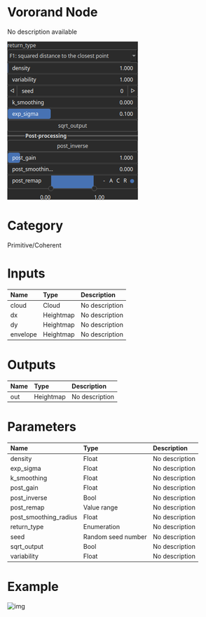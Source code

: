 
Vororand Node
=============


No description available



![img](../../images/nodes/Vororand_settings.png)


# Category


Primitive/Coherent
# Inputs

|Name|Type|Description|
| :--- | :--- | :--- |
|cloud|Cloud|No description|
|dx|Heightmap|No description|
|dy|Heightmap|No description|
|envelope|Heightmap|No description|

# Outputs

|Name|Type|Description|
| :--- | :--- | :--- |
|out|Heightmap|No description|

# Parameters

|Name|Type|Description|
| :--- | :--- | :--- |
|density|Float|No description|
|exp_sigma|Float|No description|
|k_smoothing|Float|No description|
|post_gain|Float|No description|
|post_inverse|Bool|No description|
|post_remap|Value range|No description|
|post_smoothing_radius|Float|No description|
|return_type|Enumeration|No description|
|seed|Random seed number|No description|
|sqrt_output|Bool|No description|
|variability|Float|No description|

# Example


![img](../../images/nodes/Vororand.png)

